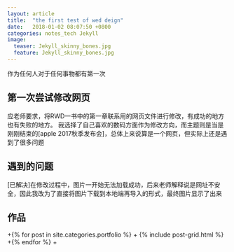 ```yaml
---
layout: article
title:  "the first test of wed deign"
date:   2018-01-02 08:07:50 +0800
categories: notes_tech Jekyll
image:
  teaser: Jekyll_skinny_bones.jpg
  feature: Jekyll_skinny_bones.jpg
---
```

作为任何人对于任何事物都有第一次

## 第一次尝试修改网页

应老师要求，将RWD一书中的第一章联系用的网页文件进行修改，有成功的地方也有失败的地方。
我选择了自己喜欢的数码方面作为修改方向，而主题则是当是刚刚结束的[apple 2017秋季发布会]，总体上来说算是一个网页，但实际上还是遇到了很多问题

## 遇到的问题

[已解决]在修改过程中，图片一开始无法加载成功，后来老师解释说是网址不安全，因此我改为了直接将图片下载到本地端再导入的形式，最终图片显示了出来

## 作品

<div class="tiles">
 +{% for post in site.categories.portfolio %}
 +  {% include post-grid.html %}
 +{% endfor %}
 +</div><!-- /.tiles 把所有categories 有 portfolio 的列出來-->
